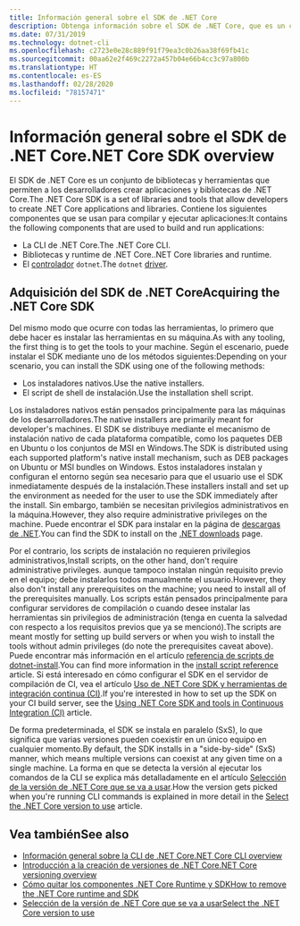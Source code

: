 ```yaml
---
title: Información general sobre el SDK de .NET Core
description: Obtenga información sobre el SDK de .NET Core, que es un conjunto de bibliotecas y herramientas utilizadas para crear proyectos .NET Core.
ms.date: 07/31/2019
ms.technology: dotnet-cli
ms.openlocfilehash: c2723e0e28c889f91f79ea3c0b26aa38f69fb41c
ms.sourcegitcommit: 00aa62e2f469c2272a457b04e66b4cc3c97a800b
ms.translationtype: HT
ms.contentlocale: es-ES
ms.lasthandoff: 02/28/2020
ms.locfileid: "78157471"
---
```

# <a name="net-core-sdk-overview"></a><span data-ttu-id="eda11-103">Información general sobre el SDK de .NET Core</span><span class="sxs-lookup"><span data-stu-id="eda11-103">.NET Core SDK overview</span></span>

<span data-ttu-id="eda11-104">El SDK de .NET Core es un conjunto de bibliotecas y herramientas que permiten a los desarrolladores crear aplicaciones y bibliotecas de .NET Core.</span><span class="sxs-lookup"><span data-stu-id="eda11-104">The .NET Core SDK is a set of libraries and tools that allow developers to create .NET Core applications and libraries.</span></span> <span data-ttu-id="eda11-105">Contiene los siguientes componentes que se usan para compilar y ejecutar aplicaciones:</span><span class="sxs-lookup"><span data-stu-id="eda11-105">It contains the following components that are used to build and run applications:</span></span>

- <span data-ttu-id="eda11-106">La CLI de .NET Core.</span><span class="sxs-lookup"><span data-stu-id="eda11-106">The .NET Core CLI.</span></span>
- <span data-ttu-id="eda11-107">Bibliotecas y runtime de .NET Core.</span><span class="sxs-lookup"><span data-stu-id="eda11-107">.NET Core libraries and runtime.</span></span>
- <span data-ttu-id="eda11-108">El [controlador](tools/index.md#driver) `dotnet`.</span><span class="sxs-lookup"><span data-stu-id="eda11-108">The `dotnet` [driver](tools/index.md#driver).</span></span>

## <a name="acquiring-the-net-core-sdk"></a><span data-ttu-id="eda11-109">Adquisición del SDK de .NET Core</span><span class="sxs-lookup"><span data-stu-id="eda11-109">Acquiring the .NET Core SDK</span></span>

<span data-ttu-id="eda11-110">Del mismo modo que ocurre con todas las herramientas, lo primero que debe hacer es instalar las herramientas en su máquina.</span><span class="sxs-lookup"><span data-stu-id="eda11-110">As with any tooling, the first thing is to get the tools to your machine.</span></span> <span data-ttu-id="eda11-111">Según el escenario, puede instalar el SDK mediante uno de los métodos siguientes:</span><span class="sxs-lookup"><span data-stu-id="eda11-111">Depending on your scenario, you can install the SDK using one of the following methods:</span></span>

- <span data-ttu-id="eda11-112">Los instaladores nativos.</span><span class="sxs-lookup"><span data-stu-id="eda11-112">Use the native installers.</span></span>
- <span data-ttu-id="eda11-113">El script de shell de instalación.</span><span class="sxs-lookup"><span data-stu-id="eda11-113">Use the installation shell script.</span></span>

<span data-ttu-id="eda11-114">Los instaladores nativos están pensados principalmente para las máquinas de los desarrolladores.</span><span class="sxs-lookup"><span data-stu-id="eda11-114">The native installers are primarily meant for developer's machines.</span></span> <span data-ttu-id="eda11-115">El SDK se distribuye mediante el mecanismo de instalación nativo de cada plataforma compatible, como los paquetes DEB en Ubuntu o los conjuntos de MSI en Windows.</span><span class="sxs-lookup"><span data-stu-id="eda11-115">The SDK is distributed using each supported platform's native install mechanism, such as DEB packages on Ubuntu or MSI bundles on Windows.</span></span> <span data-ttu-id="eda11-116">Estos instaladores instalan y configuran el entorno según sea necesario para que el usuario use el SDK inmediatamente después de la instalación.</span><span class="sxs-lookup"><span data-stu-id="eda11-116">These installers install and set up the environment as needed for the user to use the SDK immediately after the install.</span></span> <span data-ttu-id="eda11-117">Sin embargo, también se necesitan privilegios administrativos en la máquina.</span><span class="sxs-lookup"><span data-stu-id="eda11-117">However, they also require administrative privileges on the machine.</span></span> <span data-ttu-id="eda11-118">Puede encontrar el SDK para instalar en la página de [descargas de .NET](https://dotnet.microsoft.com/download).</span><span class="sxs-lookup"><span data-stu-id="eda11-118">You can find the SDK to install on the [.NET downloads](https://dotnet.microsoft.com/download) page.</span></span>

<span data-ttu-id="eda11-119">Por el contrario, los scripts de instalación no requieren privilegios administrativos,</span><span class="sxs-lookup"><span data-stu-id="eda11-119">Install scripts, on the other hand, don't require administrative privileges.</span></span> <span data-ttu-id="eda11-120">aunque tampoco instalan ningún requisito previo en el equipo; debe instalarlos todos manualmente el usuario.</span><span class="sxs-lookup"><span data-stu-id="eda11-120">However, they also don't install any prerequisites on the machine; you need to install all of the prerequisites manually.</span></span> <span data-ttu-id="eda11-121">Los scripts están pensados principalmente para configurar servidores de compilación o cuando desee instalar las herramientas sin privilegios de administración (tenga en cuenta la salvedad con respecto a los requisitos previos que ya se mencionó).</span><span class="sxs-lookup"><span data-stu-id="eda11-121">The scripts are meant mostly for setting up build servers or when you wish to install the tools without admin privileges (do note the prerequisites caveat above).</span></span> <span data-ttu-id="eda11-122">Puede encontrar más información en el artículo [referencia de scripts de dotnet-install](tools/dotnet-install-script.md).</span><span class="sxs-lookup"><span data-stu-id="eda11-122">You can find more information in the [install script reference](tools/dotnet-install-script.md) article.</span></span> <span data-ttu-id="eda11-123">Si está interesado en cómo configurar el SDK en el servidor de compilación de CI, vea el artículo [Uso de .NET Core SDK y herramientas de integración continua (CI)](tools/using-ci-with-cli.md).</span><span class="sxs-lookup"><span data-stu-id="eda11-123">If you're interested in how to set up the SDK on your CI build server, see the [Using .NET Core SDK and tools in Continuous Integration (CI)](tools/using-ci-with-cli.md) article.</span></span>

<span data-ttu-id="eda11-124">De forma predeterminada, el SDK se instala en paralelo (SxS), lo que significa que varias versiones pueden coexistir en un único equipo en cualquier momento.</span><span class="sxs-lookup"><span data-stu-id="eda11-124">By default, the SDK installs in a "side-by-side" (SxS) manner, which means multiple versions can coexist at any given time on a single machine.</span></span> <span data-ttu-id="eda11-125">La forma en que se detecta la versión al ejecutar los comandos de la CLI se explica más detalladamente en el artículo [Selección de la versión de .NET Core que se va a usar](versions/selection.md).</span><span class="sxs-lookup"><span data-stu-id="eda11-125">How the version gets picked when you're running CLI commands is explained in more detail in the [Select the .NET Core version to use](versions/selection.md) article.</span></span>

## <a name="see-also"></a><span data-ttu-id="eda11-126">Vea también</span><span class="sxs-lookup"><span data-stu-id="eda11-126">See also</span></span>

- [<span data-ttu-id="eda11-127">Información general sobre la CLI de .NET Core</span><span class="sxs-lookup"><span data-stu-id="eda11-127">.NET Core CLI overview</span></span>](tools/index.md)
- [<span data-ttu-id="eda11-128">Introducción a la creación de versiones de .NET Core</span><span class="sxs-lookup"><span data-stu-id="eda11-128">.NET Core versioning overview</span></span>](versions/index.md)
- [<span data-ttu-id="eda11-129">Cómo quitar los componentes .NET Core Runtime y SDK</span><span class="sxs-lookup"><span data-stu-id="eda11-129">How to remove the .NET Core runtime and SDK</span></span>](versions/remove-runtime-sdk-versions.md)
- [<span data-ttu-id="eda11-130">Selección de la versión de .NET Core que se va a usar</span><span class="sxs-lookup"><span data-stu-id="eda11-130">Select the .NET Core version to use</span></span>](versions/selection.md)
